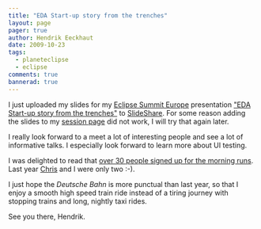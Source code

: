 ```yaml
---
title: "EDA Start-up story from the trenches"
layout: page 
pager: true
author: Hendrik Eeckhaut
date: 2009-10-23
tags: 
  - planeteclipse
  - eclipse
comments: true
bannerad: true
---
```


I just uploaded my slides for my <a href="http://www.eclipsecon.org/summiteurope2009/">Eclipse Summit Europe</a> presentation <a href="http://www.eclipsecon.org/summiteurope2009/sessions?id=990">"EDA Start-up story from the trenches"</a> to <a href="http://www.slideshare.net/sigasi/eda-startup-story-from-the-trenches">SlideShare</a>. For some reason adding the slides to my <a href="http://www.eclipsecon.org/summiteurope2009/sessions?id=990">session page</a> did not work, I will try that again later.

I really look forward to a meet a lot of interesting people and see a lot of informative talks. I especially look forward to learn more about UI testing.

I was delighted to read that <a href="http://aniszczyk.org/2009/10/19/eclipse-summit-europe-2009/">over 30 people signed up for the morning runs</a>. Last year <a href="http://aniszczyk.org">Chris</a> and I were only two :-).

I just hope the <em>Deutsche Bahn</em> is more punctual than last year, so that I enjoy a smooth high speed train ride instead of a tiring journey with stopping trains and long, nightly taxi rides.

See you there,
Hendrik.
